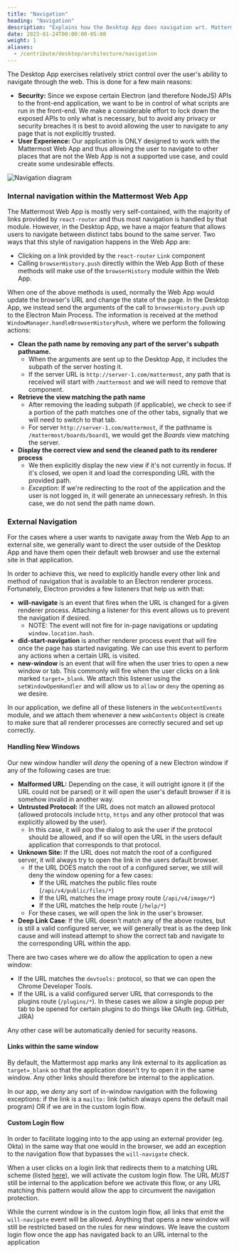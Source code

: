 ```yaml
---
title: "Navigation"
heading: "Navigation"
description: "Explains how the Desktop App does navigation wrt. Mattermost"
date: 2023-01-24T00:00:00-05:00
weight: 1
aliases:
  - /contribute/desktop/architecture/navigation
---
```


The Desktop App exercises relatively strict control over the user's ability to navigate through the web. This is done for a few main reasons:
- **Security:** Since we expose certain Electron (and therefore NodeJS) APIs to the front-end application, we want to be in control of what scripts are run in the front-end. We make a considerable effort to lock down the exposed APIs to only what is necessary, but to avoid any privacy or security breaches it is best to avoid allowing the user to navigate to any page that is not explicitly trusted.
- **User Experience:** Our application is ONLY designed to work with the Mattermost Web App and thus allowing the user to navigate to other places that are not the Web App is not a supported use case, and could create some undesirable effects.

![Navigation diagram](navigation-diagram.png)

### Internal navigation within the Mattermost Web App
  
The Mattermost Web App is mostly very self-contained, with the majority of links provided by `react-router` and thus most navigation is handled by that module. However, in the Desktop App, we have a major feature that allows users to navigate between distinct tabs bound to the same server. Two ways that this style of navigation happens in the Web App are:
- Clicking on a link provided by the `react-router` `Link` component
- Calling `browserHistory.push` directly within the Web App
Both of these methods will make use of the `browserHistory` module within the Web App.

When one of the above methods is used, normally the Web App would update the browser's URL and change the state of the page. In the Desktop App, we instead send the arguments of the call to `browserHistory.push` up to the Electron Main Process. The information is received at the method `WindowManager.handleBrowserHistoryPush`, where we perform the following actions:
- **Clean the path name by removing any part of the server's subpath pathname.** 
    - When the arguments are sent up to the Desktop App, it includes the subpath of the server hosting it. 
    - If the server URL is `http://server-1.com/mattermost`, any path that is received will start with `/mattermost` and we will need to remove that component.
- **Retrieve the view matching the path name**
    - After removing the leading subpath (if applicable), we check to see if a portion of the path matches one of the other tabs, signally that we will need to switch to that tab.
    - For server `http://server-1.com/mattermost`, if the pathname is `/mattermost/boards/board1`, we would get the *Boards* view matching the server.
- **Display the correct view and send the cleaned path to its renderer process**
    - We then explicitly display the new view if it's not currently in focus. If it's closed, we open it and load the corresponding URL with the provided path.
    - *Exception*: If we're redirecting to the root of the application and the user is not logged in, it will generate an unnecessary refresh. In this case, we do not send the path name down.

### External Navigation

For the cases where a user wants to navigate away from the Web App to an external site, we generally want to direct the user outside of the Desktop App and have them open their default web browser and use the external site in that application.

In order to achieve this, we need to explicitly handle every other link and method of navigation that is available to an Electron renderer process. Fortunately, Electron provides a few listeners that help us with that:
- **will-navigate** is an event that fires when the URL is changed for a given renderer process. Attaching a listener for this event allows us to prevent the navigation if desired.
    - NOTE: The event will not fire for in-page navigations or updating `window.location.hash`.
- **did-start-navigation** is another renderer process event that will fire once the page has started navigating. We can use this event to perform any actions when a certain URL is visited.
- **new-window** is an event that will fire when the user tries to open a new window or tab. This commonly will fire when the user clicks on a link marked `target=_blank`. We attach this listener using the `setWindowOpenHandler` and will allow us to `allow` or `deny` the opening as we desire.

In our application, we define all of these listeners in the `webContentEvents` module, and we attach them whenever a new `webContents` object is create to make sure that all renderer processes are correctly secured and set up correctly.

#### Handling New Windows
Our new window handler will *deny* the opening of a new Electron window if any of the following cases are true:
- **Malformed URL:** Depending on the case, it will outright ignore it (if the URL could not be parsed) or it will open the user's default browser if it is somehow invalid in another way.
- **Untrusted Protocol:** If the URL does not match an allowed protocol (allowed protocols include `http`, `https` and any other protocol that was explicitly allowed by the user). 
    - In this case, it will pop the dialog to ask the user if the protocol should be allowed, and if so will open the URL in the users default application that corresponds to that protocol.
- **Unknown Site:** If the URL does not match the root of a configured server, it will always try to open the link in the users default browser.
    - If the URL DOES match the root of a configured server, we still will deny the window opening for a few cases:
        - If the URL matches the public files route (`/api/v4/public/files/*`)
        - If the URL matches the image proxy route (`/api/v4/image/*`)
        - If the URL matches the help route (`/help/*`)
    - For these cases, we will open the link in the user's browser.
- **Deep Link Case**: If the URL doesn't match any of the above routes, but is still a valid configured server, we will generally treat is as the deep link cause and will instead attempt to show the correct tab and navigate to the corresponding URL within the app.

There are two cases where we do allow the application to open a new window:
- If the URL matches the `devtools:` protocol, so that we can open the Chrome Developer Tools.
- If the URL is a valid configured server URL that corresponds to the plugins route (`/plugins/*`). In these cases we allow a single popup per tab to be opened for certain plugins to do things like OAuth (eg. GitHub, JIRA)

Any other case will be automatically denied for security reasons.

#### Links within the same window
By default, the Mattermost app marks any link external to its application as `target=_blank` so that the application doesn't try to open it in the same window. Any other links should therefore be internal to the application.

In our app, we *deny* any sort of in-window navigation with the following exceptions: if the link is a `mailto:` link (which always opens the default mail program) OR if we are in the custom login flow.

#### Custom Login flow
In order to facilitate logging into to the app using an external provider (eg. Okta) in the same way that one would in the browser, we add an exception to the navigation flow that bypasses the `will-navigate` check.

When a user clicks on a login link that redirects them to a matching URL scheme (listed [here](https://github.com/mattermost/desktop/blob/master/src/common/utils/constants.ts#L48)), we will activate the custom login flow. The URL *MUST* still be internal to the application before we activate this flow, or any URL matching this pattern would allow the app to circumvent the navigation protection.

While the current window is in the custom login flow, all links that emit the `will-navigate` event will be allowed. Anything that opens a new window will still be restricted based on the rules for new windows. We leave the custom login flow once the app has navigated back to an URL internal to the application